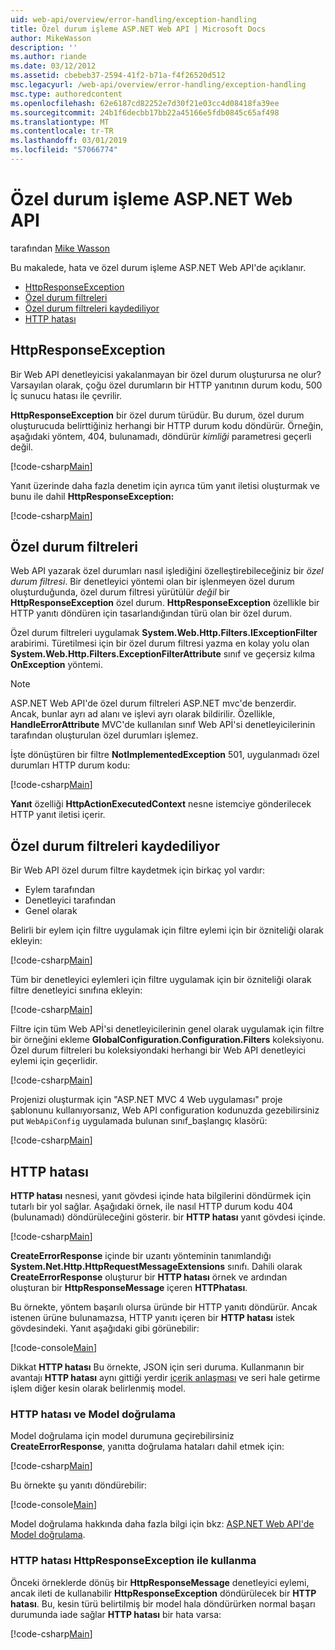 ```yaml
---
uid: web-api/overview/error-handling/exception-handling
title: Özel durum işleme ASP.NET Web API | Microsoft Docs
author: MikeWasson
description: ''
ms.author: riande
ms.date: 03/12/2012
ms.assetid: cbebeb37-2594-41f2-b71a-f4f26520d512
msc.legacyurl: /web-api/overview/error-handling/exception-handling
msc.type: authoredcontent
ms.openlocfilehash: 62e6187cd82252e7d30f21e03cc4d08418fa39ee
ms.sourcegitcommit: 24b1f6decbb17bb22a45166e5fdb0845c65af498
ms.translationtype: MT
ms.contentlocale: tr-TR
ms.lasthandoff: 03/01/2019
ms.locfileid: "57066774"
---
```

<a name="exception-handling-in-aspnet-web-api"></a>Özel durum işleme ASP.NET Web API
====================
tarafından [Mike Wasson](https://github.com/MikeWasson)

Bu makalede, hata ve özel durum işleme ASP.NET Web API'de açıklanır.

- [HttpResponseException](#httpresponserexception)
- [Özel durum filtreleri](#exception_filters)
- [Özel durum filtreleri kaydediliyor](#registering_exception_filters)
- [HTTP hatası](#httperror)

<a id="httpresponserexception"></a>
## <a name="httpresponseexception"></a>HttpResponseException

Bir Web API denetleyicisi yakalanmayan bir özel durum oluşturursa ne olur? Varsayılan olarak, çoğu özel durumların bir HTTP yanıtının durum kodu, 500 İç sunucu hatası ile çevrilir.

**HttpResponseException** bir özel durum türüdür. Bu durum, özel durum oluşturucuda belirttiğiniz herhangi bir HTTP durum kodu döndürür. Örneğin, aşağıdaki yöntem, 404, bulunamadı, döndürür *kimliği* parametresi geçerli değil.

[!code-csharp[Main](exception-handling/samples/sample1.cs)]

Yanıt üzerinde daha fazla denetim için ayrıca tüm yanıt iletisi oluşturmak ve bunu ile dahil **HttpResponseException:** 

[!code-csharp[Main](exception-handling/samples/sample2.cs)]

<a id="exception_filters"></a>
## <a name="exception-filters"></a>Özel durum filtreleri

Web API yazarak özel durumları nasıl işlediğini özelleştirebileceğiniz bir *özel durum filtresi*. Bir denetleyici yöntemi olan bir işlenmeyen özel durum oluşturduğunda, özel durum filtresi yürütülür *değil* bir **HttpResponseException** özel durum. **HttpResponseException** özellikle bir HTTP yanıtı döndüren için tasarlandığından türü olan bir özel durum.

Özel durum filtreleri uygulamak **System.Web.Http.Filters.IExceptionFilter** arabirimi. Türetilmesi için bir özel durum filtresi yazma en kolay yolu olan **System.Web.Http.Filters.ExceptionFilterAttribute** sınıf ve geçersiz kılma **OnException** yöntemi.

> [!NOTE]
> ASP.NET Web API'de özel durum filtreleri ASP.NET mvc'de benzerdir. Ancak, bunlar ayrı ad alanı ve işlevi ayrı olarak bildirilir. Özellikle, **HandleErrorAttribute** MVC'de kullanılan sınıf Web APİ'si denetleyicilerinin tarafından oluşturulan özel durumları işlemez.


İşte dönüştüren bir filtre **NotImplementedException** 501, uygulanmadı özel durumları HTTP durum kodu:

[!code-csharp[Main](exception-handling/samples/sample3.cs)]

**Yanıt** özelliği **HttpActionExecutedContext** nesne istemciye gönderilecek HTTP yanıt iletisi içerir.

<a id="registering_exception_filters"></a>
## <a name="registering-exception-filters"></a>Özel durum filtreleri kaydediliyor

Bir Web API özel durum filtre kaydetmek için birkaç yol vardır:

- Eylem tarafından
- Denetleyici tarafından
- Genel olarak

Belirli bir eylem için filtre uygulamak için filtre eylemi için bir özniteliği olarak ekleyin:

[!code-csharp[Main](exception-handling/samples/sample4.cs)]

Tüm bir denetleyici eylemleri için filtre uygulamak için bir özniteliği olarak filtre denetleyici sınıfına ekleyin:

[!code-csharp[Main](exception-handling/samples/sample5.cs)]

Filtre için tüm Web APİ'si denetleyicilerinin genel olarak uygulamak için filtre bir örneğini ekleme **GlobalConfiguration.Configuration.Filters** koleksiyonu. Özel durum filtreleri bu koleksiyondaki herhangi bir Web API denetleyici eylemi için geçerlidir.

[!code-csharp[Main](exception-handling/samples/sample6.cs)]

Projenizi oluşturmak için "ASP.NET MVC 4 Web uygulaması" proje şablonunu kullanıyorsanız, Web API configuration kodunuzda gezebilirsiniz put `WebApiConfig` uygulamada bulunan sınıf\_başlangıç klasörü:

[!code-csharp[Main](exception-handling/samples/sample7.cs?highlight=5)]

<a id="httperror"></a>
## <a name="httperror"></a>HTTP hatası

**HTTP hatası** nesnesi, yanıt gövdesi içinde hata bilgilerini döndürmek için tutarlı bir yol sağlar. Aşağıdaki örnek, ile nasıl HTTP durum kodu 404 (bulunamadı) döndürüleceğini gösterir. bir **HTTP hatası** yanıt gövdesi içinde.

[!code-csharp[Main](exception-handling/samples/sample8.cs)]

**CreateErrorResponse** içinde bir uzantı yönteminin tanımlandığı **System.Net.Http.HttpRequestMessageExtensions** sınıfı. Dahili olarak **CreateErrorResponse** oluşturur bir **HTTP hatası** örnek ve ardından oluşturan bir **HttpResponseMessage** içeren **HTTPhatası**.

Bu örnekte, yöntem başarılı olursa üründe bir HTTP yanıtı döndürür. Ancak istenen ürüne bulunamazsa, HTTP yanıtı içeren bir **HTTP hatası** istek gövdesindeki. Yanıt aşağıdaki gibi görünebilir:

[!code-console[Main](exception-handling/samples/sample9.cmd)]

Dikkat **HTTP hatası** Bu örnekte, JSON için seri duruma. Kullanmanın bir avantajı **HTTP hatası** aynı gittiği yerdir [içerik anlaşması](../formats-and-model-binding/content-negotiation.md) ve seri hale getirme işlem diğer kesin olarak belirlenmiş model.

### <a name="httperror-and-model-validation"></a>HTTP hatası ve Model doğrulama

Model doğrulama için model durumuna geçirebilirsiniz **CreateErrorResponse**, yanıtta doğrulama hataları dahil etmek için:

[!code-csharp[Main](exception-handling/samples/sample10.cs)]

Bu örnekte şu yanıtı döndürebilir:

[!code-console[Main](exception-handling/samples/sample11.cmd)]

Model doğrulama hakkında daha fazla bilgi için bkz: [ASP.NET Web API'de Model doğrulama](../formats-and-model-binding/model-validation-in-aspnet-web-api.md).

### <a name="using-httperror-with-httpresponseexception"></a>HTTP hatası HttpResponseException ile kullanma

Önceki örneklerde dönüş bir **HttpResponseMessage** denetleyici eylemi, ancak ileti de kullanabilir **HttpResponseException** döndürülecek bir **HTTP hatası**. Bu, kesin türü belirtilmiş bir model hala döndürürken normal başarı durumunda iade sağlar **HTTP hatası** bir hata varsa:

[!code-csharp[Main](exception-handling/samples/sample12.cs)]
